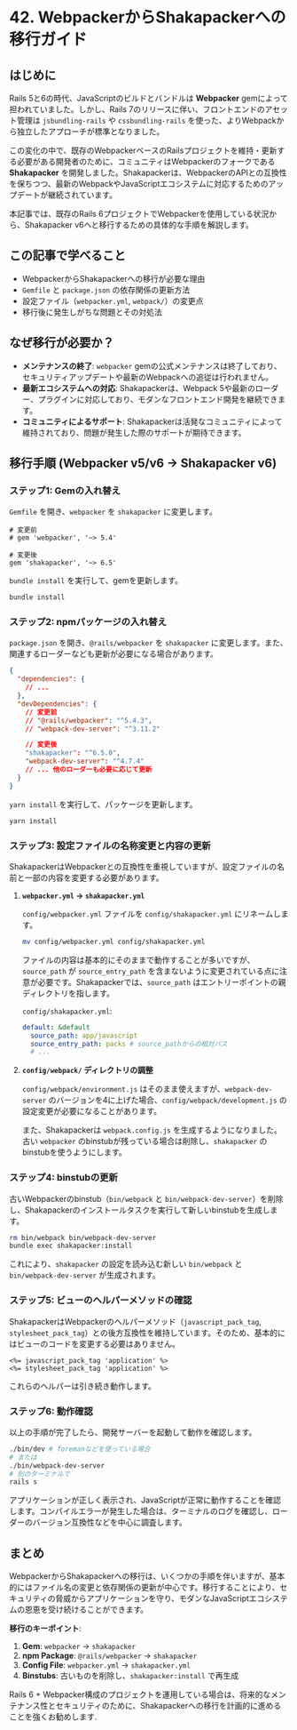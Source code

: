 # 42. WebpackerからShakapackerへの移行ガイド

## はじめに

Rails 5と6の時代、JavaScriptのビルドとバンドルは **Webpacker** gemによって担われていました。しかし、Rails 7のリリースに伴い、フロントエンドのアセット管理は `jsbundling-rails` や `cssbundling-rails` を使った、よりWebpackから独立したアプローチが標準となりました。

この変化の中で、既存のWebpackerベースのRailsプロジェクトを維持・更新する必要がある開発者のために、コミュニティはWebpackerのフォークである **Shakapacker** を開発しました。Shakapackerは、WebpackerのAPIとの互換性を保ちつつ、最新のWebpackやJavaScriptエコシステムに対応するためのアップデートが継続されています。

本記事では、既存のRails 6プロジェクトでWebpackerを使用している状況から、Shakapacker v6へと移行するための具体的な手順を解説します。

## この記事で学べること

- WebpackerからShakapackerへの移行が必要な理由
- `Gemfile` と `package.json` の依存関係の更新方法
- 設定ファイル（`webpacker.yml`, `webpack/`）の変更点
- 移行後に発生しがちな問題とその対処法

## なぜ移行が必要か？

- **メンテナンスの終了**: `webpacker` gemの公式メンテナンスは終了しており、セキュリティアップデートや最新のWebpackへの追従は行われません。
- **最新エコシステムへの対応**: Shakapackerは、Webpack 5や最新のローダー、プラグインに対応しており、モダンなフロントエンド開発を継続できます。
- **コミュニティによるサポート**: Shakapackerは活発なコミュニティによって維持されており、問題が発生した際のサポートが期待できます。

## 移行手順 (Webpacker v5/v6 → Shakapacker v6)

### ステップ1: Gemの入れ替え

`Gemfile` を開き、`webpacker` を `shakapacker` に変更します。

```ruby:Gemfile
# 変更前
# gem 'webpacker', '~> 5.4'

# 変更後
gem 'shakapacker', '~> 6.5'
```

`bundle install` を実行して、gemを更新します。

```bash
bundle install
```

### ステップ2: npmパッケージの入れ替え

`package.json` を開き、`@rails/webpacker` を `shakapacker` に変更します。また、関連するローダーなども更新が必要になる場合があります。

```json:package.json
{
  "dependencies": {
    // ...
  },
  "devDependencies": {
    // 変更前
    // "@rails/webpacker": "^5.4.3",
    // "webpack-dev-server": "^3.11.2"

    // 変更後
    "shakapacker": "^6.5.0",
    "webpack-dev-server": "^4.7.4"
    // ... 他のローダーも必要に応じて更新
  }
}
```

`yarn install` を実行して、パッケージを更新します。

```bash
yarn install
```

### ステップ3: 設定ファイルの名称変更と内容の更新

ShakapackerはWebpackerとの互換性を重視していますが、設定ファイルの名前と一部の内容を変更する必要があります。

1.  **`webpacker.yml` → `shakapacker.yml`**

    `config/webpacker.yml` ファイルを `config/shakapacker.yml` にリネームします。

    ```bash
    mv config/webpacker.yml config/shakapacker.yml
    ```

    ファイルの内容は基本的にそのままで動作することが多いですが、`source_path` が `source_entry_path` を含まないように変更されている点に注意が必要です。Shakapackerでは、`source_path` はエントリーポイントの親ディレクトリを指します。

    `config/shakapacker.yml`:
    ```yaml
    default: &default
      source_path: app/javascript
      source_entry_path: packs # source_pathからの相対パス
      # ...
    ```

2.  **`config/webpack/` ディレクトリの調整**

    `config/webpack/environment.js` はそのまま使えますが、`webpack-dev-server` のバージョンを4に上げた場合、`config/webpack/development.js` の設定変更が必要になることがあります。

    また、Shakapackerは `webpack.config.js` を生成するようになりました。古い `webpacker` のbinstubが残っている場合は削除し、`shakapacker` のbinstubを使うようにします。

### ステップ4: binstubの更新

古いWebpackerのbinstub（`bin/webpack` と `bin/webpack-dev-server`）を削除し、Shakapackerのインストールタスクを実行して新しいbinstubを生成します。

```bash
rm bin/webpack bin/webpack-dev-server
bundle exec shakapacker:install
```

これにより、`shakapacker` の設定を読み込む新しい `bin/webpack` と `bin/webpack-dev-server` が生成されます。

### ステップ5: ビューのヘルパーメソッドの確認

ShakapackerはWebpackerのヘルパーメソッド（`javascript_pack_tag`, `stylesheet_pack_tag`）との後方互換性を維持しています。そのため、基本的にはビューのコードを変更する必要はありません。

```erb
<%= javascript_pack_tag 'application' %>
<%= stylesheet_pack_tag 'application' %>
```

これらのヘルパーは引き続き動作します。

### ステップ6: 動作確認

以上の手順が完了したら、開発サーバーを起動して動作を確認します。

```bash
./bin/dev # foremanなどを使っている場合
# または
./bin/webpack-dev-server
# 別のターミナルで
rails s
```

アプリケーションが正しく表示され、JavaScriptが正常に動作することを確認します。コンパイルエラーが発生した場合は、ターミナルのログを確認し、ローダーのバージョン互換性などを中心に調査します。

## まとめ

WebpackerからShakapackerへの移行は、いくつかの手順を伴いますが、基本的にはファイル名の変更と依存関係の更新が中心です。移行することにより、セキュリティの脅威からアプリケーションを守り、モダンなJavaScriptエコシステムの恩恵を受け続けることができます。

**移行のキーポイント**:

1.  **Gem**: `webpacker` → `shakapacker`
2.  **npm Package**: `@rails/webpacker` → `shakapacker`
3.  **Config File**: `webpacker.yml` → `shakapacker.yml`
4.  **Binstubs**: 古いものを削除し、`shakapacker:install` で再生成

Rails 6 + Webpacker構成のプロジェクトを運用している場合は、将来的なメンテナンス性とセキュリティのために、Shakapackerへの移行を計画的に進めることを強くお勧めします.